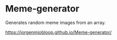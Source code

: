 # Meme-generator
Generates random meme images from an array.

https://jorgenmjobloop.github.io/Meme-generator/
